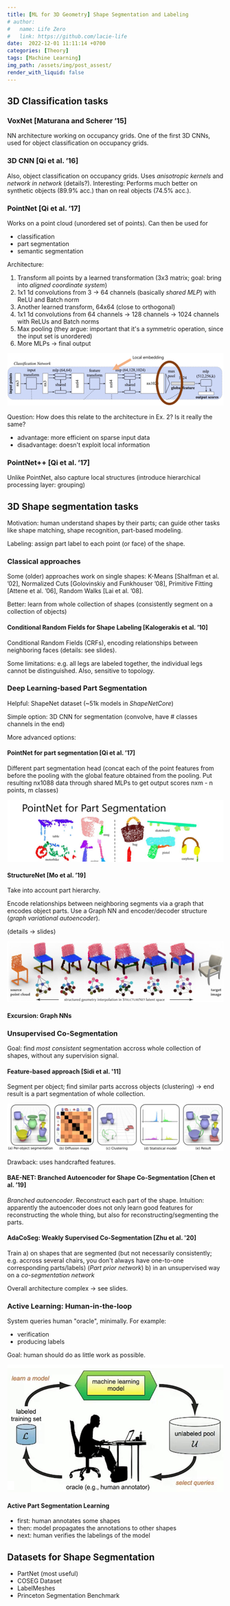 ```yaml
---
title: [ML for 3D Geometry] Shape Segmentation and Labeling
# author:
#   name: Life Zero
#   link: https://github.com/lacie-life
date:  2022-12-01 11:11:14 +0700
categories: [Theory]
tags: [Machine Learning]
img_path: /assets/img/post_assest/
render_with_liquid: false
---
```


## 3D Classification tasks
### VoxNet [Maturana and Scherer ’15]
NN architecture working on occupancy grids. One of the first 3D CNNs, used for object classification on occupancy grids.

### 3D CNN [Qi et al. ’16]
Also, object classification on occupancy grids. Uses *anisotropic kernels* and *network in network* (details?). Interesting: Performs much better on synthetic objects (89.9% acc.) than on real objects (74.5% acc.).

### PointNet [Qi et al. ’17]
Works on a point cloud (unordered set of points). Can then be used for
- classification
- part segmentation
- semantic segmentation

Architecture:
1. Transform all points by a learned transformation (3x3 matrix; goal: bring into *aligned coordinate system*)
2. 1x1 1d convolutions from 3 -> 64 channels (basically *shared MLP*) with ReLU and Batch norm
3. Another learned transform, 64x64 (close to orthogonal)
4. 1x1 1d convolutions from 64 channels -> 128 channels -> 1024 channels  with ReLUs and Batch norms
5. Max pooling (they argue: important that it's a symmetric operation, since the input set is unordered)
6. More MLPs -> final output

![Fig.1](https://github.com/lacie-life/lacie-life.github.io/blob/main/assets/img/post_assest/point-net.png?raw=true)

Question: How does this relate to the architecture in Ex. 2? Is it really the same?

- advantage: more efficient on sparse input data
- disadvantage: doesn't exploit local information

### PointNet++ [Qi et al. ’17]
Unlike PointNet, also capture local structures (introduce hierarchical processing layer: grouping)

## 3D Shape segmentation tasks
Motivation: human understand shapes by their parts; can guide other tasks like shape matching, shape recognition, part-based modeling.

Labeling: assign part label to each point (or face) of the shape.

### Classical approaches
Some (older) approaches work on single shapes: K-Means [Shalfman et al. ’02], Normalized Cuts [Golovinskiy and Funkhouser ’08], Primitive Fitting [Attene et al. ’06], Random Walks [Lai et al. ’08].

Better: learn from whole collection of shapes (consistently segment on a collection of objects)

#### Conditional Random Fields for Shape Labeling [Kalogerakis et al. ’10]
Conditional Random Fields (CRFs), encoding relationships between neighboring faces (details: see slides). 

Some limitations: e.g. all legs are labeled together, the individual legs cannot be distinguished. Also, sensitive to topology.

### Deep Learning-based Part Segmentation
Helpful: ShapeNet dataset (~51k models in *ShapeNetCore*)

Simple option: 3D CNN for segmentation (convolve, have # classes channels in the end)

More advanced options:
#### PointNet for part segmentation [Qi et al. ’17]
Different part segmentation head (concat each of the point features from before the pooling with the global feature obtained from the pooling. Put resulting nx1088 data through shared MLPs to get output scores nxm - n points, m classes)

![Fig.2](https://github.com/lacie-life/lacie-life.github.io/blob/main/assets/img/post_assest/pointnet-part-segmentation.png?raw=true)

#### StructureNet [Mo et al. ’19]
Take into account part hierarchy.

Encode relationships between neighboring segments via a graph that encodes object parts. Use a Graph NN and encoder/decoder structure (*graph variational autoencoder*). 

(details -> slides)

![Fig.3](https://github.com/lacie-life/lacie-life.github.io/blob/main/assets/img/post_assest/structure-net.png?raw=true)

#### Excursion: Graph NNs

### Unsupervised Co-Segmentation
Goal: find *most consistent* segmentation accross whole collection of shapes, without any supervision signal.

#### Feature-based approach [Sidi et al. '11]
Segment per object; find similar parts accross objects (clustering) -> end result is a part segmentation of whole collection.

![Fig.4](https://github.com/lacie-life/lacie-life.github.io/blob/main/assets/img/post_assest/descriptor-space-co-segmentation.png?raw=true)

Drawback: uses handcrafted features.

#### BAE-NET: Branched Autoencoder for Shape Co-Segmentation [Chen et al. ’19]
*Branched autoencoder*. Reconstruct each part of the shape. Intuition: apparently the autoencoder does not only learn good features for reconstructing the whole thing, but also for reconstructing/segmenting the parts.

#### AdaCoSeg: Weakly Supervised Co-Segmentation [Zhu et al. '20]
Train 
a) on shapes that are segmented (but not necessarily consistently; e.g. accross several chairs, you don't always have one-to-one corresponding parts/labels) (*Part prior network*)
b) in an unsupervised way on a *co-segmentation network*

Overall architecture complex -> see slides.


### Active Learning: Human-in-the-loop
System queries human "oracle", minimally. For example: 
- verification
- producing labels

Goal: human should do as little work as possible.

![Fig.4](https://github.com/lacie-life/lacie-life.github.io/blob/main/assets/img/post_assest/human-in-the-loop.png?raw=true)

#### Active Part Segmentation Learning
- first: human annotates some shapes
- then: model propagates the annotations to other shapes
- next: human verifies the labelings of the model

## Datasets for Shape Segmentation
- PartNet (most useful)
- COSEG Dataset
- LabelMeshes
- Princeton Segmentation Benchmark
